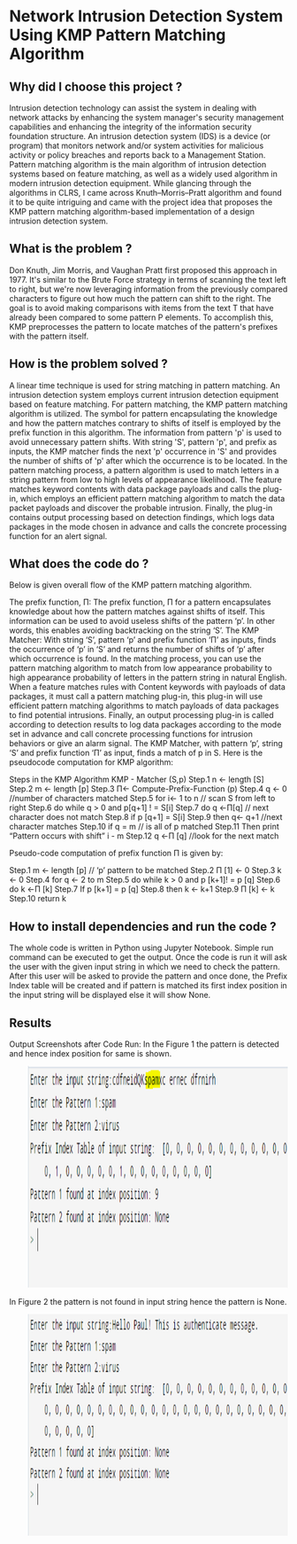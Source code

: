 # Network Intrusion Detection System Using KMP Pattern Matching Algorithm 

## Why did I choose this project ?
Intrusion detection technology can assist the system in dealing with network attacks by enhancing the system manager's security management capabilities and enhancing the integrity of the information security foundation structure. An intrusion detection system (IDS) is a device (or program) that monitors network and/or system activities for malicious activity or policy breaches and reports back to a Management Station. Pattern matching algorithm is the main algorithm of intrusion detection systems based on feature matching, as well as a widely used algorithm in modern intrusion detection equipment. While glancing through the algorithms in CLRS, I came across Knuth–Morris–Pratt algorithm and found it to be quite intriguing and came with the project idea that proposes the KMP pattern matching algorithm-based implementation of a design intrusion detection system.

## What is the problem ?
Don Knuth, Jim Morris, and Vaughan Pratt first proposed this approach in 1977. It's similar to the Brute Force strategy in terms of scanning the text left to right, but we're now leveraging information from the previously compared characters to figure out how much the pattern can shift to the right. The goal is to avoid making comparisons with items from the text T that have already been compared to some pattern P elements. To accomplish this, KMP preprocesses the pattern to locate matches of the pattern's prefixes with the pattern itself.

## How is the problem solved ?
A linear time technique is used for string matching in pattern matching. An intrusion detection system employs current intrusion detection equipment based on feature matching. For pattern matching, the KMP pattern matching algorithm is utilized. The symbol for pattern encapsulating the knowledge and how the pattern matches contrary to shifts of itself is employed by the prefix function in this algorithm. The information from pattern 'p' is used to avoid unnecessary pattern shifts. With string 'S', pattern 'p', and prefix as inputs, the KMP matcher finds the next 'p' occurrence in 'S' and provides the number of shifts of 'p' after which the occurrence is to be located. In the pattern matching process, a pattern algorithm is used to match letters in a string pattern from low to high levels of appearance likelihood. The feature matches keyword contents with data package payloads and calls the plug-in, which employs an efficient pattern matching algorithm to match the data packet payloads and discover the probable intrusion. Finally, the plug-in contains output processing based on detection findings, which logs data packages in the mode chosen in advance and calls the concrete processing function for an alert signal.

## What does the code do ?
Below is given overall flow of the KMP pattern matching algorithm.

The prefix function, Π: The prefix function, Π for a pattern encapsulates knowledge about how the pattern matches against shifts of itself. This information can be used to avoid useless shifts of the pattern ‘p’. In other words, this enables avoiding backtracking on the string ‘S’. The KMP Matcher: With string ‘S’, pattern ‘p’ and prefix function ‘Π’ as inputs, finds the occurrence of ‘p’ in ‘S’ and returns the number of shifts of ‘p’ after which occurrence is found. In the matching process, you can use the pattern matching algorithm to match from low appearance probability to high appearance probability of letters in the pattern string in natural English. When a feature matches rules with Content keywords with payloads of data packages, it must call a pattern matching plug-in, this plug-in will use efficient pattern matching algorithms to match payloads of data packages to find potential intrusions. Finally, an output processing plug-in is called according to detection results to
log data packages according to the mode set in advance and call concrete processing functions for intrusion behaviors or give an alarm signal. The KMP Matcher, with pattern ‘p’, string ‘S’ and prefix function ‘Π’ as input, finds a match of p in S. Here is the pseudocode computation for KMP algorithm:

Steps in the KMP Algorithm KMP - Matcher (S,p)
Step.1	n ← length [S]
Step.2	m ← length [p]
Step.3	Π← Compute-Prefix-Function (p) Step.4	q ← 0 //number of characters matched Step.5	for i← 1 to n // scan S from left to right Step.6	do while q > 0 and p[q+1] ! = S[i]
Step.7	do q ←Π[q] // next character does not match Step.8	if p [q+1] = S[i]
Step.9	then q← q+1 //next character matches Step.10		if q = m	// is all of p matched
Step.11	Then print “Pattern occurs with shift” i - m Step.12		q ←Π [q] //look for the next match

Pseudo-code computation of prefix function Π is given by:

Step.1	m ← length [p]	// ‘p’ pattern to be matched Step.2	Π [1] ← 0
Step.3	k ← 0
Step.4	for q ← 2 to m
Step.5	do while k > 0 and p [k+1]! = p [q] Step.6	do k ←Π [k]
Step.7	If p [k+1] = p [q]
Step.8	then k ← k+1
Step.9	Π [k] ← k
Step.10	return k


## How to install dependencies and run the code ?
The whole code is written in Python using Jupyter Notebook. Simple run command can be executed to get the output. Once the code is run it will ask the user with the given input string in which we need to check the pattern. After this user will be asked to provide the pattern and once done, the Prefix Index table will be created and if pattern is matched its first index position in the input string will be displayed else it will show None.

## Results
Output Screenshots after Code Run:
In the Figure 1 the pattern is detected and hence index position for same is shown.
<pre>    <img src="Out1.PNG" width="600" height="400">     </pre>
In Figure 2 the pattern is not found in input string hence the pattern is None.
<pre>    <img src="Out2.PNG" width="600" height="400">     </pre>

